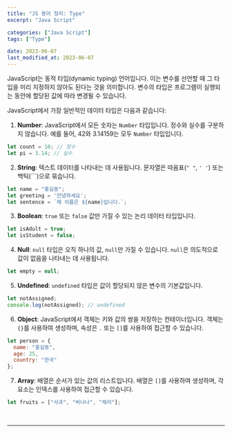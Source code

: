 ```yaml
---
title: "JS 용어 정리: Type"
excerpt: "Java Script"

categories: ["Java Script"]
tags: ["Type"]

date: 2023-06-07
last_modified_at: 2023-06-07
---
```


JavaScript는 동적 타입(dynamic typing) 언어입니다. 이는 변수를 선언할 때 그 타입을 미리 지정하지 않아도 된다는 것을 의미합니다. 변수의 타입은 프로그램이 실행되는 동안에 할당된 값에 따라 변경될 수 있습니다.

JavaScript에서 가장 일반적인 데이터 타입은 다음과 같습니다:

1. **Number**: JavaScript에서 모든 숫자는 `Number` 타입입니다. 정수와 실수를 구분하지 않습니다. 예를 들어, 42와 3.14159는 모두 `Number` 타입입니다.

```js
let count = 10; // 정수
let pi = 3.14; // 실수
```

2. **String**: 텍스트 데이터를 나타내는 데 사용됩니다. 문자열은 따옴표(`" "`, `' '`) 또는 백틱(```)으로 묶습니다.

```js
let name = "홍길동";
let greeting = '안녕하세요';
let sentence = `제 이름은 ${name}입니다.`;
```

3. **Boolean**: `true` 또는 `false` 값만 가질 수 있는 논리 데이터 타입입니다.

```js
let isAdult = true;
let isStudent = false;
```

4. **Null**: `null` 타입은 오직 하나의 값, `null`만 가질 수 있습니다. `null`은 의도적으로 값이 없음을 나타내는 데 사용됩니다.

```js
let empty = null;
```

5. **Undefined**: `undefined` 타입은 값이 할당되지 않은 변수의 기본값입니다.

```js
let notAssigned;
console.log(notAssigned); // undefined
```

6. **Object**: JavaScript에서 객체는 키와 값의 쌍을 저장하는 컨테이너입니다. 객체는 `{}`를 사용하여 생성하며, 속성은 `.` 또는 `[]`를 사용하여 접근할 수 있습니다.

```js
let person = {
  name: "홍길동",
  age: 25,
  country: "한국"
};
```

7. **Array**: 배열은 순서가 있는 값의 리스트입니다. 배열은 `[]`를 사용하여 생성하며, 각 요소는 인덱스를 사용하여 접근할 수 있습니다.

```js
let fruits = ["사과", "바나나", "체리"];
```

<br>

---

<br>